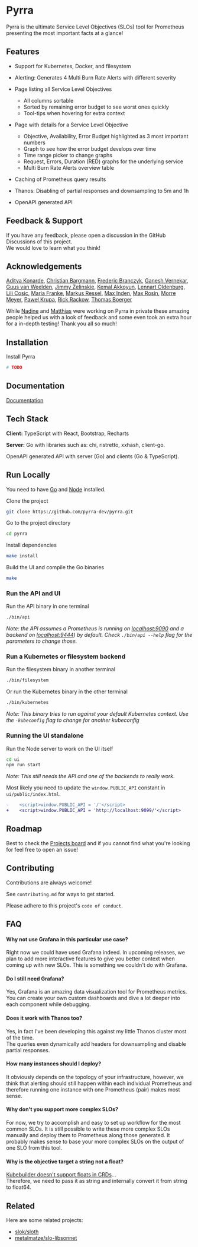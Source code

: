 # Pyrra

Pyrra is the ultimate Service Level Objectives (SLOs) tool for Prometheus presenting the most important facts at a glance!

## Features

- Support for Kubernetes, Docker, and filesystem
- Alerting: Generates 4 Multi Burn Rate Alerts with different severity
- Page listing all Service Level Objectives
  - All columns sortable
  - Sorted by remaining error budget to see worst ones quickly
  - Tool-tips when hovering for extra context
- Page with details for a Service Level Objective

  - Objective, Availability, Error Budget highlighted as 3 most important numbers
  - Graph to see how the error budget develops over time
  - Time range picker to change graphs
  - Request, Errors, Duration (RED) graphs for the underlying service
  - Multi Burn Rate Alerts overview table
- Caching of Prometheus query results
- Thanos: Disabling of partial responses and downsampling to 5m and 1h
- OpenAPI generated API

## Feedback & Support

If you have any feedback, please open a discussion in the GitHub Discussions of this project.  
We would love to learn what you think!

## Acknowledgements

[Aditya Konarde](https://github.com/aditya-konarde), [Christian Bargmann](https://github.com/cbrgm), [Frederic Branczyk](https://github.com/brancz), [Ganesh Vernekar](https://github.com/codesome), [Guus van Weelden](https://github.com/guusvw), [Jimmy Zelinskie](https://github.com/jzelinskie), [Kemal Akkoyun](https://github.com/kakkoyun), [Lennart Oldenburg](https://github.com/numbleroot), [Lili Cosic](https://github.com/lilic), [Maria Franke](), [Markus Ressel](https://github.com/markusressel), [Max Inden](https://github.com/mxinden), [Max Rosin](https://github.com/ekeih), [Morre Meyer](https://github.com/morremeyer), [Paweł Krupa](https://github.com/paulfantom), [Rick Rackow](https://github.com/RiRa12621), [Thomas Boerger](https://github.com/tboerger)

While [Nadine](https://github.com/nadinevehling) and [Matthias](https://github.com/metalmatze) were working on Pyrra in private these amazing people helped us with a look of feedback and some even took an extra hour for a in-depth testing! Thank you all so much! 

## Installation

Install Pyrra

```bash
# TODO
```

## Documentation

[Documentation](https://linktodocumentation)


## Tech Stack

**Client:** TypeScript with React, Bootstrap, Recharts

**Server:** Go with libraries such as: chi, ristretto, xxhash, client-go.

OpenAPI generated API with server (Go) and clients (Go & TypeScript).


## Run Locally

You need to have [Go](https://golang.org/) and [Node](https://nodejs.org/en/download/) installed.

Clone the project

```bash
git clone https://github.com/pyrra-dev/pyrra.git
```

Go to the project directory

```bash
cd pyrra
```

Install dependencies

```bash
make install
```

Build the UI and compile the Go binaries

```bash
make
```

### Run the API and UI

Run the API binary in one terminal

```bash
./bin/api
```

*Note: the API assumes a Prometheus is running on [localhost:9090](http://localhost:9090) and a backend on [localhost:9444](http://localhost:9444)) by default. Check  `./bin/api --help` flag for the parameters to change those.*

### Run a Kubernetes or filesystem backend
Run the filesystem binary in another terminal

```bash
./bin/filesystem
```

Or run the Kubernetes binary in the other terminal

```bash
./bin/kubernetes
```

*Note: This binary tries to run against your default Kubernetes context. Use the `-kubeconfig` flag to change for another kubeconfig*

### Running the UI standalone

Run the Node server to work on the UI itself

```bash
cd ui
npm run start
```

*Note: This still needs the API and one of the backends to really work.*

Most likely you need to update the `window.PUBLIC_API` constant in `ui/public/index.html`.

```diff
-    <script>window.PUBLIC_API = '/'</script>
+    <script>window.PUBLIC_API = 'http://localhost:9099/'</script>
```



## Roadmap

Best to check the [Projects board](https://github.com/pyrra-dev/pyrra/projects/1) and if you cannot find what you're looking for feel free to open an issue!

## Contributing

Contributions are always welcome!

See `contributing.md` for ways to get started.

Please adhere to this project's `code of conduct`.

## FAQ

#### Why not use Grafana in this particular use case?

Right now we could have used Grafana indeed. In upcoming releases, we plan to add more interactive features to give you better context when coming up with new SLOs. This is something we couldn't do with Grafana.

#### Do I still need Grafana?

Yes, Grafana is an amazing data visualization tool for Prometheus metrics. You can create your own custom dashboards and dive a lot deeper into each component while debugging.

#### Does it work with Thanos too?

Yes, in fact I've been developing this against my little Thanos cluster most of the time.  
The queries even dynamically add headers for downsampling and disable partial responses.

#### How many instances should I deploy?

It obviously depends on the topology of your infrastructure, however, we think that alerting should still happen within each individual Prometheus and therefore running one instance with one Prometheus (pair) makes most sense.

#### Why don't you support more complex SLOs?

For now, we try to accomplish and easy to set up workflow for the most common SLOs.
It is still possible to write these more complex SLOs manually and deploy them to Prometheus along those generated.
It probably makes sense to base your more complex SLOs on the output of one SLO from this tool.

#### Why is the objective target a string not a float?

[Kubebuilder doesn't support floats in CRDs](https://github.com/kubernetes-sigs/controller-tools/issues/245)...  
Therefore, we need to pass it as string and internally convert it from string to float64.

## Related

Here are some related projects:

* [slok/sloth](https://github.com/slok/sloth)
* [metalmatze/slo-libsonnet](https://github.com/metalmatze/slo-libsonnet)
